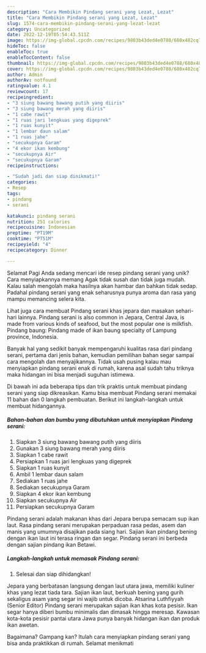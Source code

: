 ```yaml
---
description: "Cara Membikin Pindang serani yang Lezat, Lezat"
title: "Cara Membikin Pindang serani yang Lezat, Lezat"
slug: 1574-cara-membikin-pindang-serani-yang-lezat-lezat
category: Uncategorized
date: 2022-12-19T05:54:43.511Z
image: https://img-global.cpcdn.com/recipes/9803b43ded4e0788/680x482cq70/pindang-serani-foto-resep-utama.jpg
hideToc: false
enableToc: true
enableTocContent: false
thumbnail: https://img-global.cpcdn.com/recipes/9803b43ded4e0788/680x482cq70/pindang-serani-foto-resep-utama.jpg
cover: https://img-global.cpcdn.com/recipes/9803b43ded4e0788/680x482cq70/pindang-serani-foto-resep-utama.jpg
author: Admin
authorAv: notfound
ratingvalue: 4.1
reviewcount: 17
recipeingredient:
- "3 siung bawang bawang putih yang diiris"
- "3 siung bawang merah yang diiris"
- "1 cabe rawit"
- "1 ruas jari lengkuas yang digeprek"
- "1 ruas kunyit"
- "1 lembar daun salam"
- "1 ruas jahe"
- "secukupnya Garam"
- "4 ekor ikan kembung"
- "secukupnya Air"
- "secukupnya Garam"
recipeinstructions:

- "Sudah jadi dan siap dinikmati!"
categories:
- Resep
tags:
- pindang
- serani

katakunci: pindang serani 
nutrition: 251 calories
recipecuisine: Indonesian
preptime: "PT19M"
cooktime: "PT51M"
recipeyield: "4"
recipecategory: Dinner

---
```



Selamat Pagi Anda sedang mencari ide resep pindang serani yang unik? Cara menyiapkannya memang Agak tidak susah dan tidak juga mudah. Kalau salah mengolah maka hasilnya akan hambar dan bahkan tidak sedap. Padahal pindang serani yang enak seharusnya punya aroma dan rasa yang mampu memancing selera kita.


Lihat juga cara membuat Pindang serani khas jepara dan masakan sehari-hari lainnya. Pindang serani is also common in Jepara, Central Java, is made from various kinds of seafood, but the most popular one is milkfish. Pindang baung: Pindang made of ikan baung specialty of Lampung province, Indonesia.

Banyak hal yang sedikit banyak mempengaruhi kualitas rasa dari pindang serani, pertama dari jenis bahan, kemudian pemilihan bahan segar sampai cara mengolah dan menyajikannya. Tidak usah pusing kalau mau menyiapkan pindang serani enak di rumah, karena asal sudah tahu triknya maka hidangan ini bisa menjadi suguhan istimewa.


Di bawah ini ada beberapa tips dan trik praktis untuk membuat pindang serani yang siap dikreasikan. Kamu bisa membuat Pindang serani memakai 11 bahan dan 0 langkah pembuatan. Berikut ini langkah-langkah untuk membuat hidangannya.

<!--inarticleads1-->

##### Bahan-bahan dan bumbu yang dibutuhkan untuk menyiapkan Pindang serani:

1. Siapkan 3 siung bawang bawang putih yang diiris
1. Gunakan 3 siung bawang merah yang diiris
1. Siapkan 1 cabe rawit
1. Persiapkan 1 ruas jari lengkuas yang digeprek
1. Siapkan 1 ruas kunyit
1. Ambil 1 lembar daun salam
1. Sediakan 1 ruas jahe
1. Sediakan secukupnya Garam
1. Siapkan 4 ekor ikan kembung
1. Siapkan secukupnya Air
1. Persiapkan secukupnya Garam


Pindang serani adalah makanan khas dari Jepara berupa semacam sup ikan laut. Rasa pindang serani merupakan perpaduan rasa pedas, asem dan manis yang umumnya disajikan pada siang hari. Sajian ikan pindang bening dengan ikan laut ini terasa ringan dan segar. Pindang serani ini berbeda dengan sajian pindang ikan Betawi. 

<!--inarticleads2-->

##### Langkah-langkah untuk memasak Pindang serani:


1. Selesai dan siap dihidangkan!

Jepara yang berbatasan langsung dengan laut utara jawa, memiliki kuliner khas yang lezat tiada tara. Sajian ikan laut, berkuah bening yang gurih sekaligus asam yang segar ini wajib untuk dicoba. Atsarina Luthfiyyah (Senior Editor) Pindang serani merupakan sajian ikan khas kota pesisir. Ikan segar hanya diberi bumbu minimalis dan dimasak hingga meresap. Kawasan kota-kota pesisir pantai utara Jawa punya banyak hidangan ikan dan produk ikan awetan. 

Bagaimana? Gampang kan? Itulah cara menyiapkan pindang serani yang bisa anda praktikkan di rumah. Selamat menikmati
